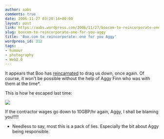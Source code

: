 ```yaml
---
author: aabs
comments: true
date: 2006-11-27 03:20:14+00:00
layout: post
link: https://aabs.wordpress.com/2006/11/27/boocom-to-reincorporate-one-for-you-aggy/
slug: boocom-to-reincorporate-one-for-you-aggy
title: 'Boo.com to reincorporate: one for you Aggy'
wordpress_id: 312
tags:
- humour
- photography
- Web2.0
---
```


It appears that Boo has [reincarnated](http://yoick.wordpress.com/2006/11/25/yoick-wotf-boo-2-to-launch/) to drag us down, once again. Of course, it won't be possible without the help of Aggy Finn who was with them at the time*.


This is how he escaped last time:


![](http://static.flickr.com/113/301946872_6a0601ab33.jpg?v=0)
	

If the contractor wages go down to 10GBP/hr again, Aggy, I shall be blaming you!!!!!


* Needless to say, most this is a pack of lies. Especially the bit about Aggy being responsible.
